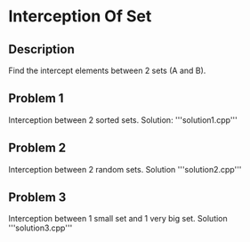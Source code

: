 # Interception Of Set
## Description
Find the intercept elements between 2 sets (A and B).

## Problem 1
Interception between 2 sorted sets. Solution: '''solution1.cpp'''


## Problem 2
Interception between 2 random sets. Solution '''solution2.cpp'''

## Problem 3
Interception between 1 small set and 1 very big set. Solution '''solution3.cpp'''